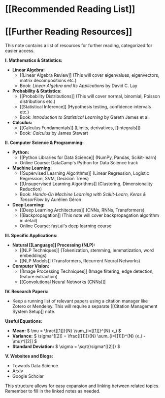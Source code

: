 # [[Recommended Reading List]]
# [[Further Reading Resources]]

This note contains a list of resources for further reading, categorized for easier access.

**I.  Mathematics & Statistics:**

* **Linear Algebra:**
    * [[Linear Algebra Review]]  (This will cover eigenvalues, eigenvectors, matrix decompositions etc.)
    * Book: *Linear Algebra and Its Applications* by David C. Lay
* **Probability & Statistics:**
    * [[Probability Distributions]] (This will cover normal, binomial, Poisson distributions etc.)
    * [[Statistical Inference]] (Hypothesis testing, confidence intervals etc.)
    * Book: *Introduction to Statistical Learning* by Gareth James et al.
* **Calculus:**
    * [[Calculus Fundamentals]] (Limits, derivatives, [[integrals]])
    * Book: *Calculus* by James Stewart


**II.  Computer Science & Programming:**

* **Python:**
    * [[Python Libraries for Data Science]] (NumPy, Pandas, Scikit-learn)
    * Online Course:  DataCamp's Python for Data Science track
* **Machine Learning:**
    * [[Supervised Learning Algorithms]] (Linear Regression, Logistic Regression, SVM, Decision Trees)
    * [[Unsupervised Learning Algorithms]] (Clustering, Dimensionality Reduction)
    * Book: *Hands-On Machine Learning with Scikit-Learn, Keras & TensorFlow* by Aurélien Géron
* **Deep Learning:**
    * [[Deep Learning Architectures]] (CNNs, RNNs, Transformers)
    * [[Backpropagation]] (This note will cover backpropagation algorithm in detail)
    * Online Course:  fast.ai's deep learning course


**III.  Specific Applications:**

* **Natural [[Language]] Processing (NLP):**
    * [[NLP Techniques]] (Tokenization, stemming, lemmatization, word embeddings)
    * [[NLP Models]] (Transformers, Recurrent Neural Networks)
* **Computer Vision:**
    * [[Image Processing Techniques]] (Image filtering, edge detection, feature extraction)
    * [[Convolutional Neural Networks (CNNs)]]

**IV.  Research Papers:**

* Keep a running list of relevant papers using a citation manager like Zotero or Mendeley.  This will require a separate [[Citation Management System Setup]] note.


**Useful Equations:**

* **Mean:** $ \mu = \frac{[[1]]}{N} \sum_{i=[[1]]}^{N} x_i $
* **Variance:** $ \sigma^[[2]] = \frac{[[1]]}{N} \sum_{i=[[1]]}^{N} (x_i - \mu)^[[2]] $
* **Standard Deviation:** $ \sigma = \sqrt{\sigma^[[2]]} $


**V. Websites and Blogs:**

*  Towards Data Science
*  Arxiv
*  Google Scholar



This structure allows for easy expansion and linking between related topics.  Remember to fill in the linked notes as needed.

